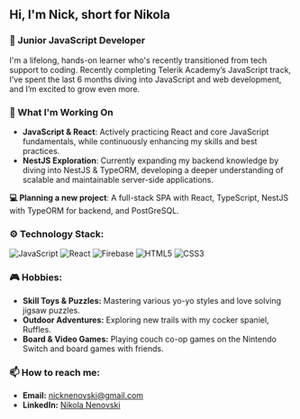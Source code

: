 ## Hi, I'm Nick, short for Nikola

### 🌱 Junior JavaScript Developer

I'm a lifelong, hands-on learner who's recently transitioned from tech support to coding. Recently completing Telerik Academy’s JavaScript track, I’ve spent the last 6 months diving into JavaScript and web development, and I’m excited to grow even more.

### 🚀 What I'm Working On

- **JavaScript & React**: Actively practicing React and core JavaScript fundamentals, while continuously enhancing my skills and best practices.
- **NestJS Exploration**: Currently expanding my backend knowledge by diving into NestJS & TypeORM, developing a deeper understanding of scalable and maintainable server-side applications.

**💻 Planning a new project**: A full-stack SPA with React, TypeScript, NestJS with TypeORM for backend, and PostGreSQL.

### ⚙️ Technology Stack:
![JavaScript](https://img.shields.io/badge/JavaScript-F7DF1E?style=for-the-badge&logo=javascript&logoColor=black)
![React](https://img.shields.io/badge/React-20232A?style=for-the-badge&logo=react&logoColor=61DAFB)
![Firebase](https://img.shields.io/badge/Firebase-FFCA28?style=for-the-badge&logo=firebase&logoColor=black)
![HTML5](https://img.shields.io/badge/HTML5-E34F26?style=for-the-badge&logo=html5&logoColor=white)
![CSS3](https://img.shields.io/badge/CSS3-1572B6?style=for-the-badge&logo=css3&logoColor=white)

### 🎮 Hobbies:
- **Skill Toys & Puzzles:** Mastering various yo-yo styles and love solving jigsaw puzzles.
- **Outdoor Adventures:** Exploring new trails with my cocker spaniel, Ruffles.
- **Board & Video Games:** Playing couch co-op games on the Nintendo Switch and board games with friends.

### 📫 How to reach me:
- **Email:** nicknenovski@gmail.com
- **LinkedIn:** [Nikola Nenovski](https://www.linkedin.com/in/nikola-nenovski-326291324/)
